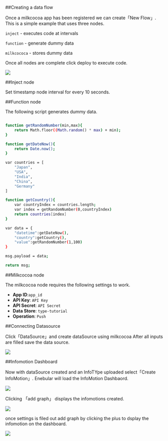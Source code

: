 ##Creating a data flow 

Once a milkcocoa app has been registered we can create「New Flow」.
This is a simple example that uses three nodes.

`inject` - executes code at intervals 

`function` - generate dummy data 

`milkcococa` - stores dummy data 

Once all nodes are complete click deploy to execute code. 

![](/_asset/images/enebular-developers-flow2.png) 

##Inject node 

Set timestamp node interval for every 10 seconds. 

##Function node 

The following script generates dummy data.

```bash

function getRandomNumber(min,max){
    return Math.floor((Math.random() * max) + min);    
}

function getDateNow(){
    return Date.now();
}

var countries = [
    "Japan",
    "USA",
    "India",
    "China",
    "Germany"
]

function getCountry(){
    var countryIndex = countries.length;
    var index = getRandomNumber(0,countryIndex)
    return countries[index]
}

var data = {
    "datetime":getDateNow(),
    "country":getCountry(),
    "value":getRandomNumber(1,100)
}

msg.payload = data;

return msg;

``` 
##Milkcocoa node

The milkcocoa node requires the following settings to work.

* **App ID**:`app_id`
* **API Key**: `API Key`
* **API Secret**: `API Secret`
* **Data Store**: `type-tutorial`
* **Operation**: `Push`

##Connecting Datasource

Click「DataSource」and create dataSource using milkcocoa 
After all inputs are filled save the data source. 

![](/_asset/images/enebular-developers-datasource2.png)

##Infomotion Dashboard

Now with dataSource created and an InfoTYpe uploaded select「Create InfoMotion」. 
Enebular will load the InfoMotion Dashbaord.

![](/_asset/images/enebular-developers-create-dashboard.png)

Clicking 「add graph」 displays the 
infomotions created. 

![](/_asset/images/enebular-developers-create-infomotion.png)

once settings is filed out add graph by clicking the plus to dsplay the infomotion on the dashboard. 

![](/_asset/images/enebular-developers-display-infomotion.png)